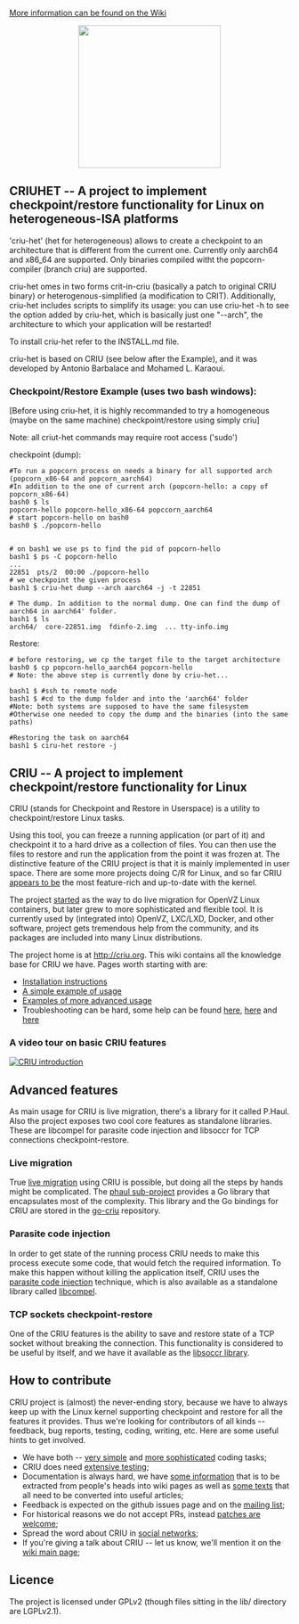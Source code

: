 [More information can be found on the Wiki](https://github.com/systems-nuts/criu-het/wiki)

<p align="center"><img src="http://www.popcornlinux.org/images/images/criuhet.png" width="256px"/></p>

## CRIUHET -- A project to implement checkpoint/restore functionality for Linux on heterogeneous-ISA platforms

'criu-het' (het for heterogeneous) allows to create a checkpoint to an architecture that is different from the current one.
Currently only aarch64 and x86\_64 are supported. Only binaries compiled witht the popcorn-compiler (branch criu) are supported.

criu-het omes in two forms crit-in-criu (basically a patch to original CRIU binary) or heterogenous-simplified (a modification to CRIT). Additionally, criu-het includes scripts to simplify its usage: you can use criu-het -h to see the option added by criu-het, which is basically just one "--arch", the architecture to which your application will be restarted!

To install criu-het refer to the INSTALL.md file.

criu-het is based on CRIU (see below after the Example), and it was developed by Antonio Barbalace and Mohamed L. Karaoui.

### Checkpoint/Restore Example (uses two bash windows):

[Before using criu-het, it is highly recommanded to try a homogeneous (maybe on the same machine) checkpoint/restore using simply criu]

Note: all criut-het commands may require root access ('sudo')

checkpoint (dump):
```
#To run a popcorn process on needs a binary for all supported arch (popcorn_x86-64 and popcorn_aarch64)
#In addition to the one of current arch (popcorn-hello: a copy of popcorn_x86-64)
bash0 $ ls
popcorn-hello popcorn-hello_x86-64 popccorn_aarch64
# start popcorn-hello on bash0
bash0 $ ./popcorn-hello


# on bash1 we use ps to find the pid of popcorn-hello
bash1 $ ps -C popcorn-hello
...
22851  pts/2  00:00 ./popcorn-hello
# we checkpoint the given process
bash1 $ criu-het dump --arch aarch64 -j -t 22851

# The dump. In addition to the normal dump. One can find the dump of aarch64 in aarch64' folder.
bash1 $ ls
arch64/  core-22851.img  fdinfo-2.img  ... tty-info.img
```

Restore:
```
# before restoring, we cp the target file to the target architecture
bash0 $ cp popcorn-hello_aarch64 popcorn-hello
# Note: the above step is currently done by criu-het...

bash1 $ #ssh to remote node
bash1 $ #cd to the dump folder and into the 'aarch64' folder
#Note: both systems are supposed to have the same filesystem
#Otherwise one needed to copy the dump and the binaries (into the same paths)

#Restoring the task on aarch64
bash1 $ ciru-het restore -j
```

## CRIU -- A project to implement checkpoint/restore functionality for Linux

CRIU (stands for Checkpoint and Restore in Userspace) is a utility to checkpoint/restore Linux tasks.

Using this tool, you can freeze a running application (or part of it) and checkpoint 
it to a hard drive as a collection of files. You can then use the files to restore and run the
application from the point it was frozen at. The distinctive feature of the CRIU
project is that it is mainly implemented in user space. There are some more projects
doing C/R for Linux, and so far CRIU [appears to be](https://criu.org/Comparison_to_other_CR_projects) 
the most feature-rich and up-to-date with the kernel.

The project [started](https://criu.org/History) as the way to do live migration for OpenVZ
Linux containers, but later grew to more sophisticated and flexible tool. It is currently 
used by (integrated into) OpenVZ, LXC/LXD, Docker, and other software, project gets tremendous 
help from the community, and its packages are included into many Linux distributions.

The project home is at http://criu.org. This wiki contains all the knowledge base for CRIU we have.
Pages worth starting with are:
- [Installation instructions](http://criu.org/Installation)
- [A simple example of usage](http://criu.org/Simple_loop)
- [Examples of more advanced usage](https://criu.org/Category:HOWTO)
- Troubleshooting can be hard, some help can be found [here](https://criu.org/When_C/R_fails), [here](https://criu.org/What_cannot_be_checkpointed) and [here](https://criu.org/FAQ)

### A video tour on basic CRIU features
[![CRIU introduction](https://asciinema.org/a/7fnt2prsumvxiwf3ng61fgct3.png)](https://asciinema.org/a/7fnt2prsumvxiwf3ng61fgct3)

## Advanced features

As main usage for CRIU is live migration, there's a library for it called P.Haul. Also the
project exposes two cool core features as standalone libraries. These are libcompel for parasite code 
injection and libsoccr for TCP connections checkpoint-restore.

### Live migration

True [live migration](https://criu.org/Live_migration) using CRIU is possible, but doing
all the steps by hands might be complicated. The [phaul sub-project](https://criu.org/P.Haul)
provides a Go library that encapsulates most of the complexity. This library and the Go bindings
for CRIU are stored in the [go-criu](https://github.com/checkpoint-restore/go-criu) repository.


### Parasite code injection

In order to get state of the running process CRIU needs to make this process execute
some code, that would fetch the required information. To make this happen without
killing the application itself, CRIU uses the [parasite code injection](https://criu.org/Parasite_code)
technique, which is also available as a standalone library called [libcompel](https://criu.org/Compel).

### TCP sockets checkpoint-restore

One of the CRIU features is the ability to save and restore state of a TCP socket
without breaking the connection. This functionality is considered to be useful by
itself, and we have it available as the [libsoccr library](https://criu.org/Libsoccr).

## How to contribute

CRIU project is (almost) the never-ending story, because we have to always keep up with the
Linux kernel supporting checkpoint and restore for all the features it provides. Thus we're
looking for contributors of all kinds -- feedback, bug reports, testing, coding, writing, etc.
Here are some useful hints to get involved.

* We have both -- [very simple](https://github.com/xemul/criu/issues?q=is%3Aissue+is%3Aopen+label%3Aenhancement) and [more sophisticated](https://github.com/xemul/criu/issues?q=is%3Aissue+is%3Aopen+label%3A%22new+feature%22) coding tasks;
* CRIU does need [extensive testing](https://github.com/xemul/criu/issues?q=is%3Aissue+is%3Aopen+label%3Atesting);
* Documentation is always hard, we have [some information](https://criu.org/Category:Empty_articles) that is to be extracted from people's heads into wiki pages as well as [some texts](https://criu.org/Category:Editor_help_needed) that all need to be converted into useful articles;
* Feedback is expected on the github issues page and on the [mailing list](https://lists.openvz.org/mailman/listinfo/criu);
* For historical reasons we do not accept PRs, instead [patches are welcome](http://criu.org/How_to_submit_patches);
* Spread the word about CRIU in [social networks](http://criu.org/Contacts);
* If you're giving a talk about CRIU -- let us know, we'll mention it on the [wiki main page](https://criu.org/News/events);

## Licence

The project is licensed under GPLv2 (though files sitting in the lib/ directory are LGPLv2.1).


